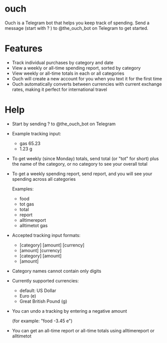 # ouch
Ouch is a Telegram bot that helps you keep track of spending.  Send a message (start with ? ) to @the_ouch_bot on Telegram to get started.
# Features
- Track individual purchases by category and date
- View a weekly or all-time spending report, sorted by category
- View weekly or all-time totals in each or all categories
- Ouch will create a new account for you when you text it for the first time
- Ouch automatically converts between currencies with current exchange rates, making it perfect for international travel

# Help
* Start by sending ? to @the_ouch_bot on Telegram
* Example tracking input:
    - gas 65.23
    - 1.23 g
* To get weekly (since Monday) totals, send total (or "tot" for short) plus the name of the category, or no category to see your overall total
* To get a weekly spending report, send report, and you will see your spending across all categories
    
    Examples:
    - food 
    - tot gas
    - total
    - report
    - alltimereport
    - alltimetot gas
* Accepted tracking input formats:
   * [category] [amount] [currency]
   * [amount] [currency]
   * [category] [amount]
   * [amount] 
* Category names cannot contain only digits 
* Currently supported currencies: 
    - default: US Dollar
    - Euro (e)
    - Great British Pound (g)
* You can undo a tracking by entering a negative amount

    (for example: "food -3.45 e")
* You can get an all-time report or all-time totals using alltimereport or alltimetot
